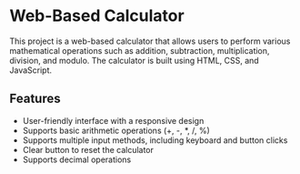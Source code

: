 
# Web-Based Calculator

This project is a web-based calculator that allows users to perform various mathematical operations such as addition, subtraction, multiplication, division, and modulo. The calculator is built using HTML, CSS, and JavaScript.



## Features

- User-friendly interface with a responsive design
- Supports basic arithmetic operations (+, -, *, /, %)
- Supports multiple input methods, including keyboard and button clicks
- Clear button to reset the calculator
- Supports decimal operations

